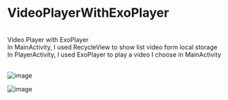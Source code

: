 # VideoPlayerWithExoPlayer
<br>
Video Player with ExoPlayer
<br>
In MainActivity, I used RecycleView to show list video form local storage
<br>
In PlayerActivity, I used ExoPlayer to play a video I choose in MainActivity
<br>
<br>

![image](https://user-images.githubusercontent.com/73264521/182107194-f114d092-d410-4a6c-be48-5a5ca8d64125.png)
<br>

![image](https://user-images.githubusercontent.com/73264521/182107243-d7b3d86c-47cb-495b-88a3-6001a20cd9d0.png)

